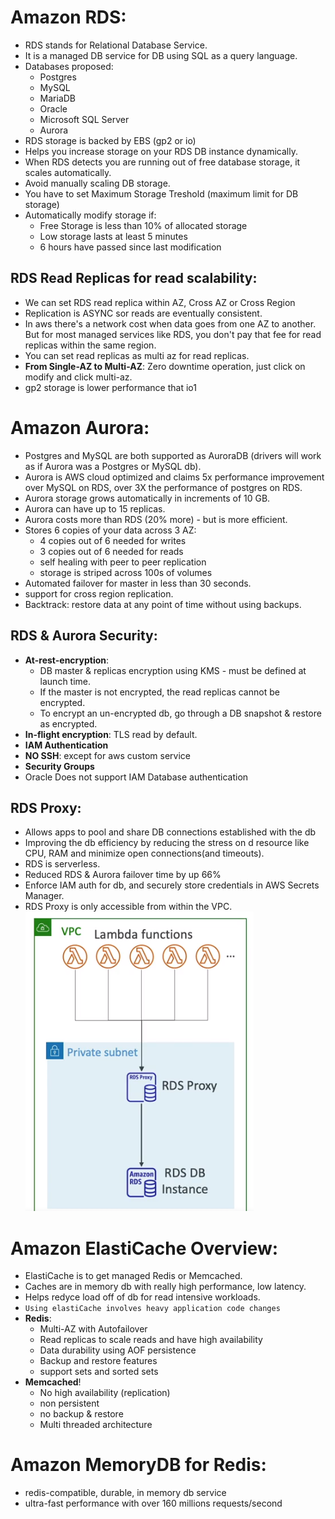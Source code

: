 # Amazon RDS:
- RDS stands for Relational Database Service.
- It is a managed DB service for DB using SQL as a query language.
- Databases proposed:
    - Postgres
    - MySQL
    - MariaDB
    - Oracle
    - Microsoft SQL Server
    - Aurora
- RDS storage is backed by EBS (gp2 or io)
- Helps you increase storage on your RDS DB instance dynamically.
- When RDS detects you are running out of free database storage, it scales automatically.
- Avoid manually scaling DB storage.
- You have to set Maximum Storage Treshold (maximum limit for DB storage)
- Automatically modify storage if:
    - Free Storage is less than 10% of allocated storage
    - Low storage lasts at least 5 minutes
    - 6 hours have passed since last modification
## RDS Read Replicas for read scalability:
- We can set RDS read replica within AZ, Cross AZ or Cross Region
- Replication is ASYNC sor reads are eventually consistent.
- In aws there's a network cost when data goes from one AZ to another. But for most managed services like RDS, you don't pay that fee for read replicas within the same region.
- You can set read replicas as multi az for read replicas.
- **From Single-AZ to Multi-AZ**: Zero downtime operation, just click on modify and click multi-az.
- gp2 storage is lower performance that io1

# Amazon Aurora:
- Postgres and MySQL are both supported as AuroraDB (drivers will work as if Aurora was a Postgres or MySQL db).
- Aurora is AWS cloud optimized and claims 5x performance improvement over MySQL on RDS, over 3X the performance of postgres on RDS.
- Aurora storage grows automatically in increments of 10 GB.
- Aurora can have up to 15 replicas.
- Aurora costs more than RDS (20% more) - but is more efficient.
- Stores 6 copies of your data across 3 AZ:
    - 4 copies out of 6 needed for writes
    - 3 copies out of 6 needed for reads
    - self healing with peer to peer replication
    - storage is striped across 100s of volumes
- Automated failover for master in less than 30 seconds.
- support for cross region replication.
- Backtrack: restore data at any point of time without using backups.
## RDS & Aurora Security:
- **At-rest-encryption**:
    - DB master & replicas encryption using KMS - must be defined at launch time.
    - If the master is not encrypted, the read replicas cannot be encrypted.
    - To encrypt an un-encrypted db, go through a DB snapshot & restore as encrypted.
- **In-flight encryption**: TLS read by default.
- **IAM Authentication**
- **NO SSH**: except for aws custom service
- **Security Groups**
- Oracle Does not support IAM Database authentication
## RDS Proxy:
- Allows apps to pool and share DB connections established with the db
- Improving the db efficiency by reducing the stress on d resource like CPU, RAM and minimize open connections(and timeouts).
- RDS is serverless.
- Reduced RDS & Aurora failover time by up 66%
- Enforce IAM auth for db, and securely store credentials in AWS Secrets Manager.
- RDS Proxy is only accessible from within the VPC.
![RDS Proxy](./../assets/aws/rds_proxy.png)

# Amazon ElastiCache Overview:
- ElastiCache is to get managed Redis or Memcached.
- Caches are in memory db with really high performance, low latency.
- Helps redyce load off of db for read intensive workloads.
- `Using elastiCache involves heavy application code changes` 
- **Redis**:
    - Multi-AZ with Autofailover
    - Read replicas to scale reads and have high availability
    - Data durability using AOF persistence
    - Backup and restore features
    - support sets and sorted sets
- **Memcached**!
    - No high availability (replication)
    - non persistent
    - no backup & restore
    - Multi threaded architecture
# Amazon MemoryDB for Redis:
- redis-compatible, durable, in memory db service
- ultra-fast performance with over 160 millions requests/second
